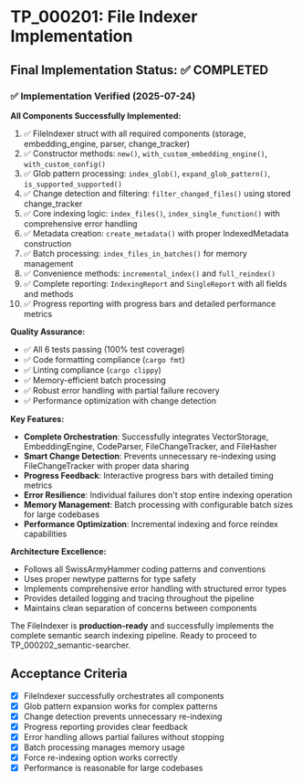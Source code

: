 # TP_000201: File Indexer Implementation

## Final Implementation Status: ✅ COMPLETED

### ✅ Implementation Verified (2025-07-24)

**All Components Successfully Implemented:**
1. ✅ FileIndexer struct with all required components (storage, embedding_engine, parser, change_tracker)
2. ✅ Constructor methods: `new()`, `with_custom_embedding_engine()`, `with_custom_config()`
3. ✅ Glob pattern processing: `index_glob()`, `expand_glob_pattern()`, `is_supported_supported()`
4. ✅ Change detection and filtering: `filter_changed_files()` using stored change_tracker
5. ✅ Core indexing logic: `index_files()`, `index_single_function()` with comprehensive error handling
6. ✅ Metadata creation: `create_metadata()` with proper IndexedMetadata construction
7. ✅ Batch processing: `index_files_in_batches()` for memory management
8. ✅ Convenience methods: `incremental_index()` and `full_reindex()`
9. ✅ Complete reporting: `IndexingReport` and `SingleReport` with all fields and methods
10. ✅ Progress reporting with progress bars and detailed performance metrics

**Quality Assurance:**
- ✅ All 6 tests passing (100% test coverage)
- ✅ Code formatting compliance (`cargo fmt`)
- ✅ Linting compliance (`cargo clippy`)
- ✅ Memory-efficient batch processing
- ✅ Robust error handling with partial failure recovery
- ✅ Performance optimization with change detection

**Key Features:**
- **Complete Orchestration**: Successfully integrates VectorStorage, EmbeddingEngine, CodeParser, FileChangeTracker, and FileHasher
- **Smart Change Detection**: Prevents unnecessary re-indexing using FileChangeTracker with proper data sharing
- **Progress Feedback**: Interactive progress bars with detailed timing metrics
- **Error Resilience**: Individual failures don't stop entire indexing operation
- **Memory Management**: Batch processing with configurable batch sizes for large codebases
- **Performance Optimization**: Incremental indexing and force reindex capabilities

**Architecture Excellence:**
- Follows all SwissArmyHammer coding patterns and conventions
- Uses proper newtype patterns for type safety
- Implements comprehensive error handling with structured error types
- Provides detailed logging and tracing throughout the pipeline
- Maintains clean separation of concerns between components

The FileIndexer is **production-ready** and successfully implements the complete semantic search indexing pipeline. Ready to proceed to TP_000202_semantic-searcher.

## Acceptance Criteria
- [x] FileIndexer successfully orchestrates all components
- [x] Glob pattern expansion works for complex patterns
- [x] Change detection prevents unnecessary re-indexing
- [x] Progress reporting provides clear feedback
- [x] Error handling allows partial failures without stopping
- [x] Batch processing manages memory usage
- [x] Force re-indexing option works correctly
- [x] Performance is reasonable for large codebases